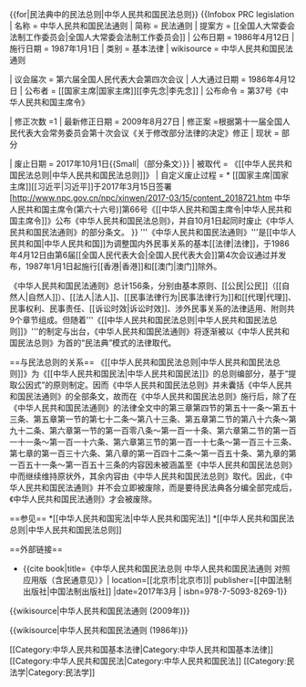 {{for|民法典中的民法总则|中华人民共和国民法总则}}
{{Infobox PRC legislation
| 名称 = 中华人民共和国民法通则
| 简称 = 民法通则
| 提案方 = [[全国人大常委会法制工作委员会|全国人大常委会法制工作委员会]]
| 公布日期 = 1986年4月12日
| 施行日期 = 1987年1月1日
| 类别 = 基本法律
| wikisource = 中华人民共和国民法通则
<!-- 立法 -->
| 议会届次 = 第六届全国人民代表大会第四次会议
| 人大通过日期 = 1986年4月12日
| 公布者 = [[国家主席|国家主席]][[李先念|李先念]]
| 公布命令 = 第37号《中华人民共和国主席令》
<!-- 修正 -->
| 修正次数 =1
| 最新修正日期 = 2009年8月27日
| 修正案 =根据第十一届全国人民代表大会常务委员会第十次会议《关于修改部分法律的决定》修正
| 现状 = 部分
<!--  废止  -->
|  废止日期  =  2017年10月1日{{Small|（部分条文）}}
|  被取代  =  《[[中华人民共和国民法总则|中华人民共和国民法总则]]》
|  自定义废止过程  =  * [[国家主席|国家主席]][[习近平|习近平]]于2017年3月15日签署<ref>[http://www.npc.gov.cn/npc/xinwen/2017-03/15/content_2018721.htm 中华人民共和国主席令(第六十六号)]</ref>第66号《[[中华人民共和国主席令|中华人民共和国主席令]]》公布《中华人民共和国民法总则》，并自10月1日起同时废止《中华人民共和国民法通则》的部分条文。
}}
'''《中华人民共和国民法通则》'''是[[中华人民共和国|中华人民共和国]]为调整国内外民事关系的基本[[法律|法律]]，于1986年4月12日由第6届[[全国人民代表大会|全国人民代表大会]]第4次会议通过并发布，1987年1月1日起施行<ref>[[香港|香港]]和[[澳门|澳门]]除外</ref>。

《中华人民共和国民法通则》总计156条，分别由基本原则、[[公民|公民]]（[[自然人|自然人]]）、[[法人|法人]]、[[民事法律行为|民事法律行为]]和[[代理|代理]]、民事权利、民事责任、[[诉讼时效|诉讼时效]]、涉外民事关系的法律适用、附则共9个章节组成。但随着'''《[[中华人民共和国民法总则|中华人民共和国民法总则]]》'''的制定与出台，《中华人民共和国民法通则》将逐渐被以《中华人民共和国民法总则》为首的“民法典”模式的法律取代。

==与民法总则的关系==
《[[中华人民共和国民法总则|中华人民共和国民法总则]]》为《[[中华人民共和国民法|中华人民共和国民法]]》的总则编部分，基于“提取公因式”的原则制定。因而《中华人民共和国民法总则》并未囊括《中华人民共和国民法通则》的全部条文，故而在《中华人民共和国民法总则》施行后，除了在《中华人民共和国民法通则》的法律全文中的第三章第四节的第五十一条～第五十三条、第五章第一节的第七十二条～第八十三条、第五章第二节的第八十六条～第九十二条、第六章第一节的第一百零八条～第一百一十条、第六章第二节的第一百一十一条～第一百一十六条、第六章第三节的第一百一十七条～第一百三十三条、第七章的第一百三十六条、第八章的第一百四十二条～第一百五十条、第九章的第一百五十一条～第一百五十三条的内容因未被涵盖至《中华人民共和国民法总则》中而继续维持原状外，其余内容由《中华人民共和国民法总则》取代。因此，《中华人民共和国民法通则》并不会立即被废除，而是要待民法典各分编全部完成后，《中华人民共和国民法通则》才会被废除。

==参见==
*[[中华人民共和国宪法|中华人民共和国宪法]]
*[[中华人民共和国民法总则|中华人民共和国民法总则]]

==外部链接==
* {{cite book|title=《中华人民共和国民法总则 中华人民共和国民法通则 对照应用版（含民通意见）》| location=[[北京市|北京市]]|  publisher=[[中国法制出版社|中国法制出版社]] |date=2017年3月 | isbn=978-7-5093-8269-1}}

{{wikisource|中华人民共和国民法通则 (2009年)}}

{{wikisource|中华人民共和国民法通则 (1986年)}}

[[Category:中华人民共和国基本法律|Category:中华人民共和国基本法律]]
[[Category:中华人民共和国民法|Category:中华人民共和国民法]]
[[Category:民法学|Category:民法学]]
